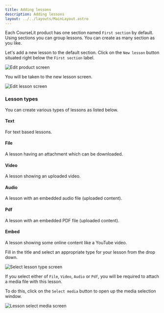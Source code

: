 ```yaml
---
title: Adding lessons
description: Adding lessons
layout: ../../layouts/MainLayout.astro
---
```


Each CourseLit product has one section named `First section` by default. Using sections you can group lessons. You can create as many section as you like. 

Let's add a new lesson to the default section. Click on the `New lesson` button situated right below the `First section` label.

<img src="/assets/edit-product.png" alt="Edit product screen">

You will be taken to the new lesson screen.

<img src="/assets/new-lesson.png" alt="Edit lesson screen">

### Lesson types
You can create various types of lessons as listed below.

#### Text
For text based lessons.

#### File
A lesson having an attachment which can be downloaded.

#### Video
A lesson showing an uploaded video.

#### Audio
A lesson with an embedded audio file (uploaded content).

#### Pdf
A lesson with an embedded PDF file (uploaded content).

#### Embed
A lesson showing some online content like a YouTube video.

Fill in the title and select an appropriate type for your lesson from the drop down.

<img src="/assets/lesson-type.png" alt="Select lesson type screen">

If you select either of `File`, `Video`, `Audio` or `Pdf`, you will be required to attach a media file with this lesson. 

To do this, click on the `Select media` button to open up the media selection window.

<img src="/assets/lesson-file.png" alt="Lesson select media screen">